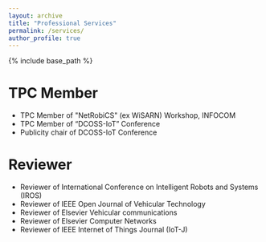 ```yaml
---
layout: archive
title: "Professional Services"
permalink: /services/
author_profile: true
---
```


{% include base_path %}



TPC Member
=============
* TPC Member of "NetRobiCS" (ex WiSARN) Workshop, INFOCOM 
* TPC Member of “DCOSS-IoT” Conference
* Publicity chair of DCOSS-IoT Conference 



Reviewer
=============
* Reviewer of International Conference on Intelligent Robots and Systems (IROS)
* Reviewer of IEEE Open Journal of Vehicular Technology
* Reviewer of Elsevier Vehicular communications
* Reviewer of Elsevier Computer Networks
* Reviewer of IEEE Internet of Things Journal (IoT-J)